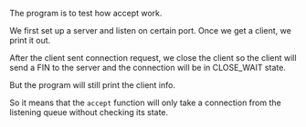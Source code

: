 The program is to test how accept work.

We first set up a server and listen on certain port. Once we get a client, we print it out.

After the client sent connection request, we close the client so the client will send a FIN to the server and the connection will be in CLOSE_WAIT state.

But the program will still print the client info.

So it means that the `accept` function will only take a connection from the listening queue without checking its state.
